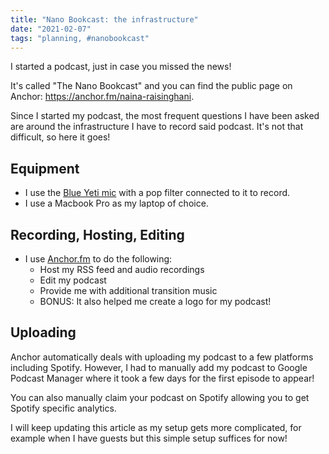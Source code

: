 ```yaml
---
title: "Nano Bookcast: the infrastructure"
date: "2021-02-07"
tags: "planning, #nanobookcast"
---
```


I started a podcast, just in case you missed the news!

It's called "The Nano Bookcast" and you can find the public page on Anchor: https://anchor.fm/naina-raisinghani.

Since I started my podcast, the most frequent questions I have been asked are around the infrastructure I have to record said podcast. It's not that difficult, so here it goes!

## Equipment
- I use the [Blue Yeti mic](https://www.bluemic.com/en-us/products/yeti/) with a pop filter connected to it to record. 
- I use a Macbook Pro as my laptop of choice. 

## Recording, Hosting, Editing
- I use [Anchor.fm](https://anchor.fm/) to do the following:
  - Host my RSS feed and audio recordings
  - Edit my podcast
  - Provide me with additional transition music
  - BONUS: It also helped me create a logo for my podcast!

## Uploading
Anchor automatically deals with uploading my podcast to a few platforms including Spotify. However, I had to manually add my podcast to Google Podcast Manager where it took a few days for the first episode to appear!

You can also manually claim your podcast on Spotify allowing you to get Spotify specific analytics. 

I will keep updating this article as my setup gets more complicated, for example when I have guests but this simple setup suffices for now!
